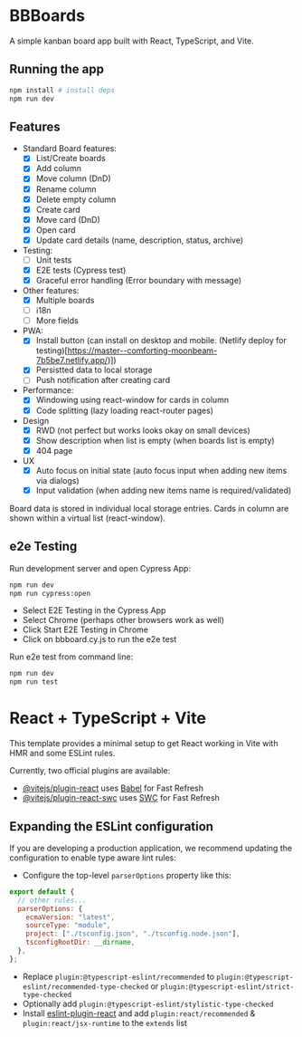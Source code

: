 # BBBoards

A simple kanban board app built with React, TypeScript, and Vite.

## Running the app

```bash
npm install # install deps
npm run dev
```

## Features

- Standard Board features:
  - [x] List/Create boards
  - [x] Add column
  - [x] Move column (DnD)
  - [x] Rename column
  - [x] Delete empty column
  - [x] Create card
  - [x] Move card (DnD)
  - [x] Open card
  - [x] Update card details (name, description, status, archive)
- Testing:
  - [ ] Unit tests
  - [x] E2E tests (Cypress test)
  - [x] Graceful error handling (Error boundary with message)
- Other features:
  - [x] Multiple boards
  - [ ] i18n
  - [ ] More fields
- PWA:
  - [x] Install button (can install on desktop and mobile. (Netlify deploy for testing)[https://master--comforting-moonbeam-7b5be7.netlify.app/)])
  - [x] Persistted data to local storage
  - [ ] Push notification after creating card
- Performance:
  - [x] Windowing using react-window for cards in column
  - [x] Code splitting (lazy loading react-router pages)
- Design
  - [x] RWD (not perfect but works looks okay on small devices)
  - [x] Show description when list is empty (when boards list is empty)
  - [x] 404 page
- UX
  - [x] Auto focus on initial state (auto focus input when adding new items via dialogs)
  - [x] Input validation (when adding new items name is required/validated)

Board data is stored in individual local storage entries. Cards in column are shown within a virtual list (react-window).

## e2e Testing

Run development server and open Cypress App:

```bash
npm run dev
npm run cypress:open
```

- Select E2E Testing in the Cypress App
- Select Chrome (perhaps other browsers work as well)
- Click Start E2E Testing in Chrome
- Click on bbboard.cy.js to run the e2e test

Run e2e test from command line:

```bash
npm run dev
npm run test
```

# React + TypeScript + Vite

This template provides a minimal setup to get React working in Vite with HMR and some ESLint rules.

Currently, two official plugins are available:

- [@vitejs/plugin-react](https://github.com/vitejs/vite-plugin-react/blob/main/packages/plugin-react/README.md) uses [Babel](https://babeljs.io/) for Fast Refresh
- [@vitejs/plugin-react-swc](https://github.com/vitejs/vite-plugin-react-swc) uses [SWC](https://swc.rs/) for Fast Refresh

## Expanding the ESLint configuration

If you are developing a production application, we recommend updating the configuration to enable type aware lint rules:

- Configure the top-level `parserOptions` property like this:

```js
export default {
  // other rules...
  parserOptions: {
    ecmaVersion: "latest",
    sourceType: "module",
    project: ["./tsconfig.json", "./tsconfig.node.json"],
    tsconfigRootDir: __dirname,
  },
};
```

- Replace `plugin:@typescript-eslint/recommended` to `plugin:@typescript-eslint/recommended-type-checked` or `plugin:@typescript-eslint/strict-type-checked`
- Optionally add `plugin:@typescript-eslint/stylistic-type-checked`
- Install [eslint-plugin-react](https://github.com/jsx-eslint/eslint-plugin-react) and add `plugin:react/recommended` & `plugin:react/jsx-runtime` to the `extends` list
